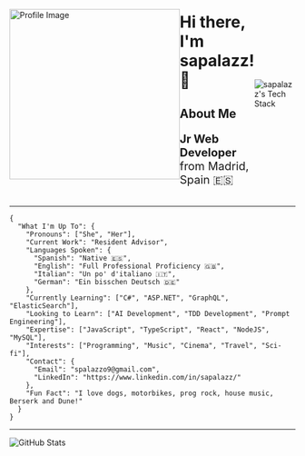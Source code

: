 <div style="display: flex; align-items: center;">
    <div style="flex: 1;">
        <img src="https://github.com/sapalazz/sapalazz/assets/71673769/e210507b-c19f-4c17-96fa-9c5fcd34fe2c" alt="Profile Image" width="300" height="300">
    </div>
    <div style="flex: 1;">
        <h1>Hi there, I'm sapalazz! 👋</h1>
        <h2><b>About Me</b></h2>
        <p style="font-size: 20px;"><strong>Jr Web Developer</strong> from Madrid, Spain 🇪🇸 </p>
    </div>
                <img src="https://github-readme-tech-stack.vercel.app/api/cards?title=sapalazz%27s+Tech+Stack&lineCount=2&theme=hacker&line1=React%2CReact%2C3a5895%3BTypescript%2CTypeScript%2C4364a9%3BJavascript%2CJavaScript%2Cf0ec47%3BGraphQL%2CGraphQL%2Cb347be%3B&line2=PostgreSQL%2CPostgreSQL%2C2255d2%3BNode.js%2CNode.js%2C15a84a%3BGit%2CGit%2C9e4e2c%3BASP.NET%2CASP.NET%2C0d1c9e%3B" alt="sapalazz's Tech Stack" />
</div>

---

```
{
  "What I'm Up To": {
    "Pronouns": ["She", "Her"],
    "Current Work": "Resident Advisor",
    "Languages Spoken": {
      "Spanish": "Native 🇪🇸",
      "English": "Full Professional Proficiency 🇬🇧",
      "Italian": "Un po' d'italiano 🇮🇹",
      "German": "Ein bisschen Deutsch 🇩🇪"
    },
    "Currently Learning": ["C#", "ASP.NET", "GraphQL", "ElasticSearch"],
    "Looking to Learn": ["AI Development", "TDD Development", "Prompt Engineering"],
    "Expertise": ["JavaScript", "TypeScript", "React", "NodeJS", "MySQL"],
    "Interests": ["Programming", "Music", "Cinema", "Travel", "Sci-fi"],
    "Contact": {
      "Email": "spalazzo9@gmail.com",
      "LinkedIn": "https://www.linkedin.com/in/sapalazz/"
    },
    "Fun Fact": "I love dogs, motorbikes, prog rock, house music, Berserk and Dune!"
  }
}

```

---

![GitHub Stats](https://github-readme-stats.vercel.app/api?username=sapalazz&show_icons=true&theme=radical)

